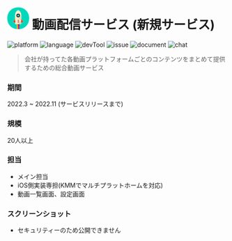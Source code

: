# ![](https://github.com/Noodlekim/RESUME/blob/master/images/sample.png?raw=true=50x50) 動画配信サービス	(新規サービス)

![platform](https://img.shields.io/badge/platform-iOS-blue.svg)
![language](https://img.shields.io/badge/language-Swift5＆SwiftUI-red.svg)
![devTool](https://img.shields.io/badge/devTool-Xcode14.2-yellow.svg)
![issue](https://img.shields.io/badge/issue-GitHub-green.svg)
![document](https://img.shields.io/badge/document-Confluence-666999.svg)
![chat](https://img.shields.io/badge/chat-Slack-59B89A.svg)

> 会社が持ってた各動画プラットフォームごとのコンテンツをまとめて提供するための総合動画サービス

### 期間
2022.3 ~ 2022.11 (サービスリリースまで)

### 規模
20人以上

### 担当
- メイン担当
 - iOS側実装専担(KMMでマルチプラットホームを対応)
 - 動画一覧画面、設定画面

### スクリーンショット
- セキュリティーのため公開できません
